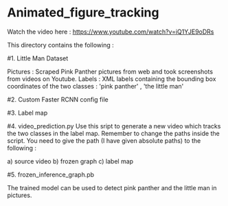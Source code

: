 # Animated_figure_tracking

Watch the video here : https://www.youtube.com/watch?v=iQ1YJE9oDRs

This directory contains the following :

#1. Little Man Dataset 

Pictures : Scraped Pink Panther pictures from web and took screenshots from videos on Youtube.
Labels : XML labels containing the bounding box coordinates of the two classes : 'pink panther' , 'the little man'

#2. Custom Faster RCNN config file

#3. Label map

#4. video_prediction.py
Use this sript to generate a new video which tracks the two classes in the label map. Remember to change the paths inside the script. You need to give the path (I have given absolute paths) to the following :

a) source video
b) frozen graph
c) label map

#5. frozen_inference_graph.pb

The trained model can be used to detect pink panther and the little man in pictures.



